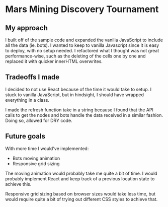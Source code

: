 # Mars Mining Discovery Tournament


## My approach

I built off of the sample code and expanded the vanilla JavaScript to include all the data (ie. bots). I wanted to keep to vanilla Javascript since it is easy to deploy, with no setup needed. I refactored what I thought was not great performance-wise, such as the deleting of the cells one by one and replaced it with quicker innerHTML overwrites.

## Tradeoffs I made

I decided to not use React because of the time it would take to setup. 
I stuck to vanilla JavaScript, but in hindsight, I should have wrapped everything in a class.

I made the refresh function take in a string because I found that the API calls to get the nodes and bots handle the data received in a similar fashion. Doing so, allowed for DRY code. 

## Future goals

With more time I would've implemented:
   * Bots moving animation
   * Responsive grid sizing

The moving animation would probably take me quite a bit of time. I would probably implement React and keep track of a previous location state to achieve this. 

Responsive grid sizing based on browser sizes would take less time, but would require quite a bit of trying out different CSS styles to achieve that. 
